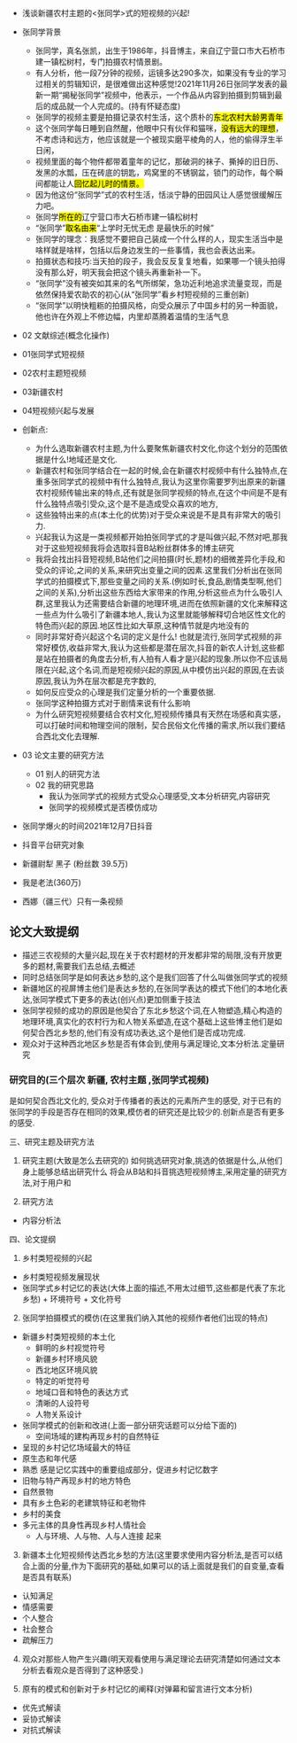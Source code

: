 + 浅谈新疆农村主题的<张同学>式的短视频的兴起!
+ 张同学背景
   + 张同学，真名张凯，出生于1986年，抖音博主，来自辽宁营口市大石桥市建一镇松树村，专门拍摄农村情景剧。
   + 有人分析，他一段7分钟的视频，运镜多达290多次，如果没有专业的学习过相关的剪辑知识，是很难做出这种感觉!2021年11月26日张同学发表的最新一期“揭秘张同学”视频中，他表示，一个作品从内容到拍摄到剪辑到最后的成品就一个人完成的。(持有怀疑态度)
   + 张同学的视频主要是拍摄记录农村生活，这个质朴的<mark>东北农村大龄男青年<mesh>
   + 这个张同学每日睡到自然醒，他眼中只有伙伴和猫咪，<mark>没有远大的理想</mark>，不考虑诗和远方，他应该就是一个被现实磨平棱角的人，他的偷得浮生半日闲，
   + 视频里面的每个物件都带着童年的记忆，那破洞的袜子、撕掉的旧日历、发黑的水瓢，压在砖底的钥匙，鸡窝里的不锈钢盆，锁门的动作，每个瞬间都能让人<mark>回忆起儿时的情景。
   + 因为他这份“张同学”式的农村生活，恬淡宁静的田园风让人感觉很缓解压力吧。
   + 张同学<mark>所在的</mark>辽宁营口市大石桥市建一镇松树村
   + “张同学”<mark>取名由来</mark>“上学时无忧无虑 是最快乐的时候”
   + 张同学的理念：我感觉不要把自己装成一个什么样的人，现实生活当中是啥样就是啥样，包括以后身边发生的一些事情，我也会表达出来。
   + 拍摄状态和技巧:当天拍的段子，我会反反复复地看，如果哪一个镜头拍得没有那么好，明天我会把这个镜头再重新补一下。
   + “张同学”没有被突如其来的名气所绑架，急功近利地追求流量变现，而是依然保持爱农助农的初心(从“张同学”看乡村短视频的三重创新)
   + “张同学”以明快粗粝的拍摄风格，向受众展示了中国乡村的另一种面貌，他也许在外观上不修边幅，内里却蒸腾着温情的生活气息


+ 02 文献综述(概念化操作)

+ 01张同学式短视频
+ 02农村主题短视频
+ 03新疆农村
+ 04短视频兴起与发展
+ 创新点:
  + 为什么选取新疆农村主题,为什么要聚焦新疆农村文化,你这个划分的范围依据是什么!地域还是文化.
  + 新疆农村和张同学结合在一起的时候,会在新疆农村视频中有什么独特点,在重多张同学式的视频中有什么独特点,我认为这里你需要罗列出原来的新疆农村视频传输出来的特点,还有就是张同学视频的特点,在这个中间是不是有什么独特点吸引受众,这个是不是造成受众喜欢的地方,
  +  这些独特出来的点(本土化的优势)对于受众来说是不是具有非常大的吸引力.
  +  兴起我认为这是一类视频都开始拍张同学式的才是叫做兴起,不然对吧,那我对于这些短视频我将会选取抖音B站粉丝群体多的博主研究
  +  我将会找出抖音短视频,B站他们之间拍摄(时长,题材)的细微差异化手段,和受众的评论,之间的关系,来研究出变量之间的因素.这里我们分析出在张同学式的拍摄模式下,那些变量之间的关系.(例如时长,食品,剧情类型啊,他们之间的关系),分析出这些东西给大家带来的作用,分析这些点为什么吸引人群,这里我认为还需要结合新疆的地理环境,进而在依照新疆的文化来解释这一些点为什么吸引了新疆本地人,我认为这里就能够解释切合地区性文化的特色而兴起的原因.地区性比如大草原,这种情节就是内地没有的
  +  同时非常好奇兴起这个名词的定义是什么!  也就是流行,张同学式视频的非常好模仿,收益非常大,我认为这些都是潜在层次,抖音的新农人计划,这些都是站在拍摄者的角度去分析,有人拍有人看才是兴起的现象.所以你不应该局限在兴起,这个名词,而是短视频兴起的原因,从中模仿出兴起的原因,在去谈原因,我认为外在层次都是充字数的,
  +  如何反应受众的心理是我们定量分析的一个重要依据.
  +  张同学这种拍摄方式对于剧情来说有什么影响
  +  为什么研究短视频要结合农村文化,短视频传播具有天然在场感和真实感，可以打破时间和物理空间的限制，契合民俗文化传播的需求,所以我们要结合西北文化去理解.
+ 03 论文主要的研究方法
  + 01 别人的研究方法
  + 02 我的研究思路
    + 我认为张同学式的视频方式受众心理感受,文本分析研究,内容研究
    + 张同学的视频模式是否模仿成功

+ 张同学爆火的时间2021年12月7日抖音
+ 抖音平台研究对象
+ 新疆尉犁 黑子   (粉丝数 39.5万)
+ 我是老法(360万)


+ 西娜（疆三代）只有一条视频

## 论文大致提纲
+ 描述三农视频的大量兴起,现在关于农村题材的开发都非常的局限,没有开放更多的题材,需要我们去总结,去概述
+ 同时总结张同学是如何表达乡愁的,这个是我们回答了什么叫做张同学式的视频
+ 新疆地区的视屏博主他们是表达乡愁的,在张同学表达的模式下他们的本地化表达,张同学模式下更多的表达(创兴点)更加侧重于技法
+ 张同学视频的成功的原因是他契合了东北乡愁这个词,在人物塑造,精心构造的地理环境,真实化的农村行为和人物关系塑造,在这个基础上这些博主他们是如何契合西北乡愁的,他们有没有成功表达,这个是他们是否成功完成.
+ 观众对于这种西北地区乡愁是否有体会到,使用与满足理论,文本分析法.定量研究


### 研究目的(三个层次 新疆, 农村主题  ,张同学式视频)
是如何契合西北文化的,   受众对于传播者的表达的元素所产生的感受,   对于已有的张同学的手段是否存在相同的效果,模仿者的研究还是比较少的.创新点是否有更多的感受.


三、研究主题及研究方法
1. 研究主题(大致是怎么去研究的)
   如何挑选研究对象,挑选的依据是什么,从他们身上能够总结出研究什么
   将会从B站和抖音挑选短视频博主,采用定量的研究方法,对于用户和

2. 研究方法
+ 内容分析法

四、论文提纲
1. 乡村类短视频的兴起
  +  乡村类短视频发展现状
  +  张同学式乡村记忆的表达(大体上面的描述,不用太过细节,这些都是代表了东北乡愁)
    +  环境符号
    +  文化符号
2.  张同学拍摄模式的模仿(在这里我们纳入其他的视频作者他们出现的特点)
  + 新疆乡村类短视频的本土化
    + 鲜明的乡村视觉符号
     + 新疆乡村环境风貌
     + 西北地区环境风貌
    + 特定的听觉符号
     + 地域口音和特色的表达方式
    + 清晰的人设符号
    + 人物关系设计
  + 张同学模式的创新和改进(上面一部分研究话题可以分给下面的)
    + 空间场域的建构再现乡村的自然特征
  + 呈现的乡村记忆场域最大的特征
   +  原生态和年代感
   +  熟悉 感是记忆实践中的重要组成部分，促进乡村记忆数字
+ 旧物与特产再现乡村的地方特色
 + 自然景物
 + 具有乡土色彩的老建筑特征和老物件
 + 乡村的美食
+ 多元主体的具身性再现乡村人情社会
  + 人与环境、人与物、人与人连接 起来


3. 新疆本土化短视频传达西北乡愁的方法(这里要求使用内容分析法,是否可以结合上面的分量,作为下面研究的基础,如果可以的话上面就是我们的自变量,查看是否具有联系)
  + 认知满足 
  + 情感需要
  + 个人整合
  + 社会整合
  + 疏解压力
4. 观众对那些人物产生兴趣(明天观看使用与满足理论去研究清楚如何通过文本分析去看观众是否得到了这种感受.)

5. 原有的模式和创新对于乡村记忆的阐释(对弹幕和留言进行文本分析)
+ 优先式解读
+ 妥协式解读
+ 对抗式解读
   


